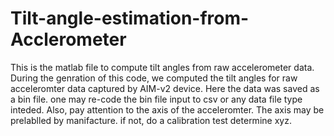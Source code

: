 # Tilt-angle-estimation-from-Acclerometer

 This is the matlab file to compute tilt angles from raw accelerometer
 data. During the genration of this code, we computed the tilt angles
 for raw acceleromter data captured by AIM-v2 device. Here the data was
 saved as a bin file. one may re-code the bin file input to csv or any
 data file type inteded. Also, pay attention to the axis of the
 acceleromter. The axis may be prelablled by manifacture. if not, do a
 calibration test determine xyz.
